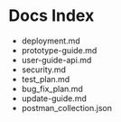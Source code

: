 # Docs Index

- deployment.md
- prototype-guide.md
- user-guide-api.md
- security.md
- test_plan.md
- bug_fix_plan.md
- update-guide.md
- postman_collection.json